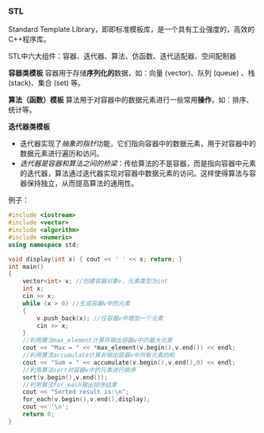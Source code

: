 ### STL
Standard Template Library，即即标准模板库，是一个具有工业强度的，高效的C++程序库。

STL中六大组件：容器、迭代器、算法、仿函数、迭代适配器、空间配制器


**容器类模板**
容器用于存储**序列化的**数据，如：向量 (vector)、队列 (queue) 、栈 (stack)、集合 (set) 等。

**算法（函数）模板**
算法用于对容器中的数据元素进行一些常用**操作**，如：排序、统计等。

**迭代器类模板**
- 迭代器实现了*抽象的指针*功能，它们指向容器中的数据元素，用于对容器中的数据元素进行遍历和访问。
- *迭代器是容器和算法之间的桥梁*：传给算法的不是容器，而是指向容器中元素的迭代器，算法通过迭代器实现对容器中数据元素的访问。这样使得算法与容器保持独立，从而提高算法的通用性。

例子：
```C++
#include <iostream>
#include <vector>
#include <algorithm>
#include <numeric>
using namespace std;

void display(int x) { cout << ' ' << x; return; }
int main()
{
    vector<int> v; //创建容器对象v，元素类型为int
    int x;
    cin >> x;
    while (x > 0) //生成容器v中的元素
    {
        v.push_back(x); //往容器v中增加一个元素
        cin >> x;
    }
    //利用算法max_element计算并输出容器v中的最大元素
    cout << "Max = " << *max_element(v.begin(),v.end()) << endl;
    //利用算法accumulate计算并输出容器v中所有元素的和
    cout << "Sum = " << accumulate(v.begin(),v.end(),0) << endl;
    //利用算法sort对容器v中的元素进行排序
    sort(v.begin(),v.end()); 
    //利用算法for_each输出排序结果
    cout << "Sorted result is:\n";
    for_each(v.begin(),v.end(),display);
    cout << '\n';
    return 0;
}
```